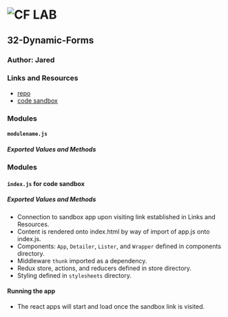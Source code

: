 ![CF](http://i.imgur.com/7v5ASc8.png) LAB
=================================================

## 32-Dynamic-Forms

### Author: Jared

### Links and Resources
* [repo](https://github.com/jaredpattison/32-Dynamic-Forms)
* [code sandbox](https://codesandbox.io/s/myrqn4o62x)

### Modules
#### `modulename.js`
##### Exported Values and Methods


### Modules
#### `index.js` for code sandbox
##### Exported Values and Methods
* Connection to sandbox app upon visiting link established in Links and Resources.
* Content is rendered onto index.html by way of import of app.js onto index.js.
* Components: `App`, `Detailer`, `Lister`, and `Wrapper` defined in components directory.
* Middleware `thunk` imported as a dependency.
* Redux store, actions, and reducers defined in store directory.
* Styling defined in `stylesheets` directory.


#### Running the app
* The react apps will start and load once the sandbox link is visited.
